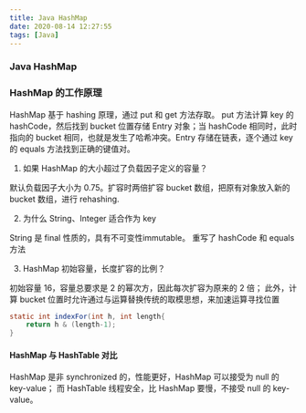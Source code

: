 ```yaml
---
title: Java HashMap
date: 2020-08-14 12:27:55
tags: [Java]
---
```


### Java HashMap



<!--分割线-->

<!--more-->


### HashMap 的工作原理

HashMap 基于 hashing 原理，通过 put 和 get 方法存取。
put 方法计算 key 的 hashCode，然后找到 bucket 位置存储 Entry 对象；当 hashCode 相同时，此时指向的 bucket 相同，也就是发生了哈希冲突。Entry 存储在链表，逐个通过 key 的 equals 方法找到正确的键值对。


1. 如果 HashMap 的大小超过了负载因子定义的容量？

默认负载因子大小为 0.75。扩容时两倍扩容 bucket 数组，把原有对象放入新的 bucket 数组，进行 rehashing. 

2. 为什么 String、Integer 适合作为 key

String 是 final 性质的，具有不可变性immutable。 重写了 hashCode 和 equals 方法


3. HashMap 初始容量，长度扩容的比例？

初始容量 16，容量总要求是 2 的幂次方，因此每次扩容为原来的 2 倍；
此外，计算 bucket 位置时允许通过与运算替换传统的取模思想，来加速运算寻找位置

```java
static int indexFor(int h, int length{
    return h & (length-1);
}
```


#### HashMap 与 HashTable 对比

HashMap 是非 synchronized 的，性能更好，HashMap 可以接受为 null 的 key-value；
而 HashTable 线程安全，比 HashMap 要慢，不接受 null 的 key-value。